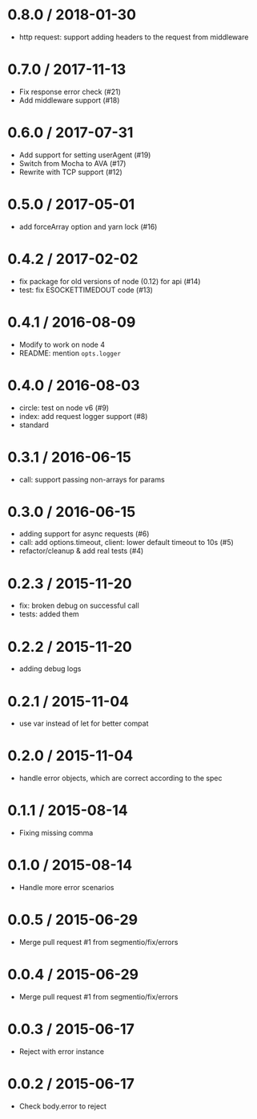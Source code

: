 
0.8.0 / 2018-01-30
==================

  * http request: support adding headers to the request from middleware

0.7.0 / 2017-11-13
==================

 * Fix response error check (#21)
 * Add middleware support (#18)

0.6.0 / 2017-07-31
==================

  * Add support for setting userAgent (#19)
  * Switch from Mocha to AVA (#17)
  * Rewrite with TCP support (#12)

0.5.0 / 2017-05-01
==================

  * add forceArray option and yarn lock (#16)

0.4.2 / 2017-02-02
==================

  * fix package for old versions of node (0.12) for api (#14)
  * test: fix ESOCKETTIMEDOUT code (#13)

0.4.1 / 2016-08-09
==================

  * Modify to work on node 4
  * README: mention `opts.logger`

0.4.0 / 2016-08-03
==================

  * circle: test on node v6 (#9)
  * index: add request logger support (#8)
  * standard

0.3.1 / 2016-06-15
==================

  * call: support passing non-arrays for params

0.3.0 / 2016-06-15
==================

  * adding support for async requests (#6)
  * call: add options.timeout, client: lower default timeout to 10s (#5)
  * refactor/cleanup & add real tests (#4)

0.2.3 / 2015-11-20
==================

  * fix: broken debug on successful call
  * tests: added them

0.2.2 / 2015-11-20
==================

  * adding debug logs

0.2.1 / 2015-11-04
==================

  * use var instead of let for better compat

0.2.0 / 2015-11-04
==================

  * handle error objects, which are correct according to the spec

0.1.1 / 2015-08-14
==================

  * Fixing missing comma

0.1.0 / 2015-08-14
==================

  * Handle more error scenarios

0.0.5 / 2015-06-29
==================

  * Merge pull request #1 from segmentio/fix/errors

0.0.4 / 2015-06-29
==================

  * Merge pull request #1 from segmentio/fix/errors

0.0.3 / 2015-06-17
==================

  * Reject with error instance

0.0.2 / 2015-06-17
==================

  * Check body.error to reject
